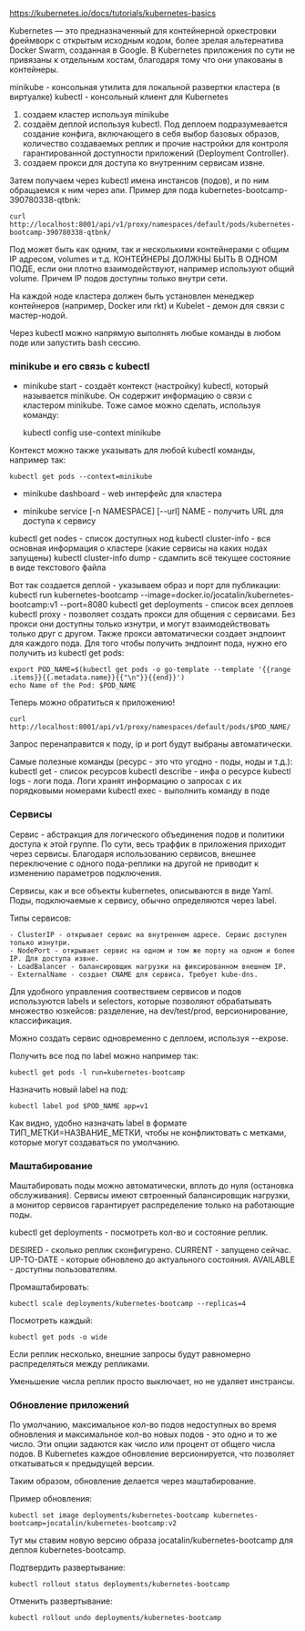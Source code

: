 https://kubernetes.io/docs/tutorials/kubernetes-basics

Kubernetes — это предназначенный для контейнерной оркестровки фреймворк с открытым исходным кодом,
более зрелая альтернатива Docker Swarm, созданная в Google.
В Kubernetes приложения по сути не привязаны к отдельным хостам, благодаря тому
что они упакованы в контейнеры.

minikube - консольная утилита для локальной развертки кластера (в виртуалке)
kubectl - консольный клиент для Kubernetes

1) создаем кластер используя minikube
2) создаём деплой используя kubectl. Под деплоем подразумевается создание конфига,
включающего в себя выбор базовых образов, количество создаваемых реплик
и прочие настройки для контроля гарантированной доступности приложений (Deployment Controller).
3) создаем прокси для доступа ко внутренним сервисам извне.

Затем получаем через kubectl имена инстансов (подов), и по ним обращаемся к ним через апи.
Пример для пода kubernetes-bootcamp-390780338-qtbnk:

    curl http://localhost:8001/api/v1/proxy/namespaces/default/pods/kubernetes-bootcamp-390780338-qtbnk/
    
Под может быть как одним, так и несколькими контейнерами с общим IP адресом, volumes и т.д.
КОНТЕЙНЕРЫ ДОЛЖНЫ БЫТЬ В ОДНОМ ПОДЕ, если они плотно взаимодействуют, например используют
общий volume. Причем IP подов доступны только внутри сети.

На каждой ноде кластера должен быть установлен менеджер контейнеров (например, Docker или rkt)
и Kubelet - демон для связи с мастер-нодой.

Через kubectl можно напрямую выполнять любые команды в любом поде или запустить bash сессию.



### minikube и его связь с kubectl

* minikube start - создаёт контекст (настройку) kubectl, который называется minikube. Он содержит информацию
о связи с кластером minikube.
Тоже самое можно сделать, используя команду:

    kubectl config use-context minikube

Контекст можно также указывать для любой kubectl команды, например так:

    kubectl get pods --context=minikube

* minikube dashboard - web интерфейс для кластера

* minikube service [-n NAMESPACE] [--url] NAME - получить URL для доступа к сервису

kubectl get nodes - список доступных нод
kubectl cluster-info - вся основная информация о кластере (какие сервисы на каких нодах запущены)
kubectl cluster-info dump - сдампить всё текущее состояние в виде текстового файла

Вот так создается деплой - указываем образ и порт для публикации:
kubectl run kubernetes-bootcamp --image=docker.io/jocatalin/kubernetes-bootcamp:v1 --port=8080
kubectl get deployments - список всех деплоев
kubectl proxy - позволяет создать прокси для общения с сервисами. Без прокси они доступны только изнутри,
и могут взаимодействовать только друг с другом.
Также прокси автоматически создает эндпоинт для каждого пода. Для того чтобы получить эндпоинт пода,
нужно его получить из kubectl get pods:

    export POD_NAME=$(kubectl get pods -o go-template --template '{{range .items}}{{.metadata.name}}{{"\n"}}{{end}}')
    echo Name of the Pod: $POD_NAME

Теперь можно обратиться к приложению!

    curl http://localhost:8001/api/v1/proxy/namespaces/default/pods/$POD_NAME/

Запрос перенаправится к поду, ip и port будут выбраны автоматически.

Самые полезные команды (ресурс - это что угодно - поды, ноды и т.д.):
kubectl get - список ресурсов
kubectl describe - инфа о ресурсе
kubectl logs - логи пода. Логи хранят информацию о запросах с их порядковыми номерами
kubectl exec - выполнить команду в поде



### Сервисы

Сервис - абстракция для логического объединения подов и политики доступа к этой группе.
По сути, весь траффик в приложения приходит через сервисы.
Благодаря использованию сервисов, внешнее переключение с одного пода-реплики
на другой не приводит к изменению параметров подключения.

Сервисы, как и все объекты kubernetes, описываются в виде Yaml.
Поды, подключаемые к сервису, обычно определяются через label.

Типы сервисов:

    - ClusterIP - открывает сервис на внутреннем адресе. Сервис доступен только изнутри.
    - NodePort - открывает сервис на одном и том же порту на одном и более IP. Для доступа извне.
    - LoadBalancer - балансировщик нагрузки на фиксированном внешнем IP.
    - ExternalName - создает CNAME для сервиса. Требует kube-dns.

Для удобного управления соотвествием сервисов и подов используются labels и selectors, которые позволяют
обрабатывать множество юзкейсов: разделение, на dev/test/prod, версионирование, классификация.

Можно создать сервис одновременно с деплоем, используя --expose.

Получить все под по label можно например так:

    kubectl get pods -l run=kubernetes-bootcamp

Назначить новый label на под:

    kubectl label pod $POD_NAME app=v1

Как видно, удобно назначать label в формате ТИП_МЕТКИ=НАЗВАНИЕ_МЕТКИ, чтобы не конфликтовать
с метками, которые могут создаваться по умолчанию.


### Маштабирование

Маштабировать поды можно автоматически, вплоть до нуля (остановка обслуживания).
Сервисы имеют свтроенный балансировщик нагрузки, а монитор сервисов гарантирует распределение
только на работающие поды.

kubectl get deployments - посмотреть кол-во и состояние реплик.

DESIRED - сколько реплик сконфигурено.
CURRENT - запущено сейчас.
UP-TO-DATE - которые обновлено до актуального состояния.
AVAILABLE - доступны пользователям.

Промаштабировать:

    kubectl scale deployments/kubernetes-bootcamp --replicas=4
    
Посмотреть каждый:

    kubectl get pods -o wide

Если реплик несколько, внешние запросы будут равномерно распределяться между репликами.

Уменьшение числа реплик просто выключает, но не удаляет инстрансы.


### Обновление приложений

По умолчанию, максимальное кол-во подов недоступных во время обновления и максимальное
кол-во новых подов - это одно и то же число. Эти опции задаются как число или процент
от общего числа подов. В Kubernetes каждое обновление версионируется, что позволяет откатываться
к предыдущей версии.

Таким образом, обновление делается через маштабирование.

Пример обновления:

    kubectl set image deployments/kubernetes-bootcamp kubernetes-bootcamp=jocatalin/kubernetes-bootcamp:v2

Тут мы ставим новую версию образа jocatalin/kubernetes-bootcamp для
деплоя kubernetes-bootcamp.

Подтвердить развертывание:

    kubectl rollout status deployments/kubernetes-bootcamp

Отменить развертывание:

    kubectl rollout undo deployments/kubernetes-bootcamp

